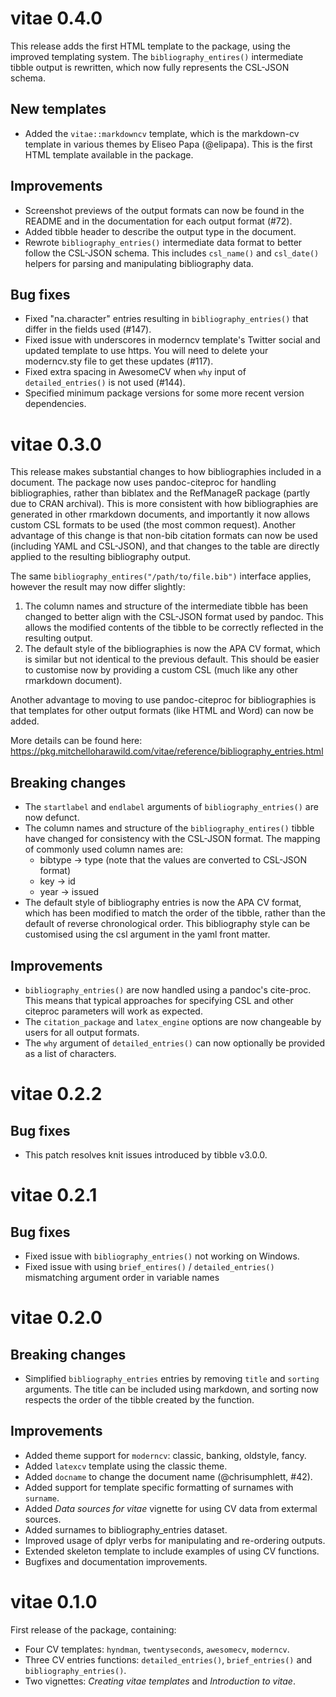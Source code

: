 # vitae 0.4.0

This release adds the first HTML template to the package, using the improved
templating system. The `bibliography_entires()` intermediate tibble output is
rewritten, which now fully represents the CSL-JSON schema.

## New templates

* Added the `vitae::markdowncv` template, which is the markdown-cv template in
  various themes by Eliseo Papa (@elipapa). This is the first HTML template 
  available in the package.

## Improvements

* Screenshot previews of the output formats can now be found in the README and 
  in the documentation for each output format (#72).
* Added tibble header to describe the output type in the document.
* Rewrote `bibliography_entries()` intermediate data format to better follow
  the CSL-JSON schema. This includes `csl_name()` and `csl_date()` helpers for
  parsing and manipulating bibliography data.

## Bug fixes

* Fixed "na.character" entries resulting in `bibliography_entries()` that differ
  in the fields used (#147).
* Fixed issue with underscores in moderncv template's Twitter social and updated
  template to use https. You will need to delete your moderncv.sty file to get
  these updates (#117).
* Fixed extra spacing in AwesomeCV when `why` input of `detailed_entries()` is 
  not used (#144).
* Specified minimum package versions for some more recent version dependencies.

# vitae 0.3.0

This release makes substantial changes to how bibliographies included in a
document. The package now uses pandoc-citeproc for handling bibliographies, 
rather than biblatex and the RefManageR package (partly due to CRAN archival).
This is more consistent with how bibliographies are generated in other rmarkdown
documents, and importantly it now allows custom CSL formats to be used (the most
common request). Another advantage of this change is that non-bib citation 
formats can now be used (including YAML and CSL-JSON), and that changes to the 
table are directly applied to the resulting bibliography output.

The same `bibliography_entires("/path/to/file.bib")` interface 
applies, however the result may now differ slightly:
1. The column names and structure of the intermediate tibble has been changed to
   better align with the CSL-JSON format used by pandoc. This allows the 
   modified contents of the tibble to be correctly reflected in the resulting 
   output.
2. The default style of the bibliographies is now the APA CV format, which is 
   similar but not identical to the previous default. This should be easier
   to customise now by providing a custom CSL (much like any other rmarkdown
   document).

Another advantage to moving to use pandoc-citeproc for bibliographies is that
templates for other output formats (like HTML and Word) can now be added.

More details can be found here: https://pkg.mitchelloharawild.com/vitae/reference/bibliography_entries.html

## Breaking changes

* The `startlabel` and `endlabel` arguments of `bibliography_entries()` are now
  defunct.
* The column names and structure of the `bibliography_entires()` tibble have
  changed for consistency with the CSL-JSON format. The mapping of commonly used
  column names are:
  - bibtype -> type (note that the values are converted to CSL-JSON format)
  - key -> id
  - year -> issued
* The default style of bibliography entries is now the APA CV format, which has
  been modified to match the order of the tibble, rather than the default of
  reverse chronological order. This bibliography style can be customised using 
  the csl argument in the yaml front matter.
  
## Improvements

* `bibliography_entries()` are now handled using a pandoc's cite-proc. This
  means that typical approaches for specifying CSL and other citeproc parameters
  will work as expected.
* The `citation_package` and `latex_engine` options are now changeable by users 
  for all output formats.
* The `why` argument of `detailed_entries()` can now optionally be provided as a
  list of characters.

# vitae 0.2.2

## Bug fixes

* This patch resolves knit issues introduced by tibble v3.0.0.

# vitae 0.2.1

## Bug fixes

* Fixed issue with `bibliography_entries()` not working on Windows.
* Fixed issue with using `brief_entires()` / `detailed_entries()` mismatching 
  argument order in variable names

# vitae 0.2.0

## Breaking changes

* Simplified `bibliography_entries` entries by removing `title` and `sorting`
  arguments. The title can be included using markdown, and sorting now respects
  the order of the tibble created by the function.

## Improvements

* Added theme support for `moderncv`: classic, banking, oldstyle, fancy.
* Added `latexcv` template using the classic theme.
* Added `docname` to change the document name (@chrisumphlett, #42).
* Added support for template specific formatting of surnames with `surname`.
* Added *Data sources for vitae* vignette for using CV data from extermal sources.
* Added surnames to bibliography_entries dataset.
* Improved usage of dplyr verbs for manipulating and re-ordering outputs.
* Extended skeleton template to include examples of using CV functions.
* Bugfixes and documentation improvements.

# vitae 0.1.0

First release of the package, containing:
* Four CV templates: `hyndman`, `twentyseconds`, `awesomecv`, `moderncv`.
* Three CV entries functions: `detailed_entries()`, `brief_entries()` and
  `bibliography_entries()`.
* Two vignettes: *Creating vitae templates* and *Introduction to vitae*.
